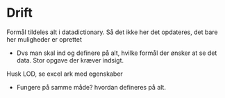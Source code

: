 # Drift

Formål tildeles alt i datadictionary. Så det ikke her det opdateres, det bare her muligheder er oprettet

- Dvs man skal ind og definere på alt, hvilke formål der ønsker at se det data. Stor opgave der kræver indsigt.

Husk LOD, se excel ark med egenskaber

- Fungere på samme måde? hvordan defineres på alt.
